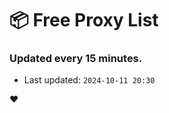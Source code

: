 # :package: Free Proxy List
### Updated every 15 minutes.

- Last updated: `2024-10-11 20:30`

:heart:
